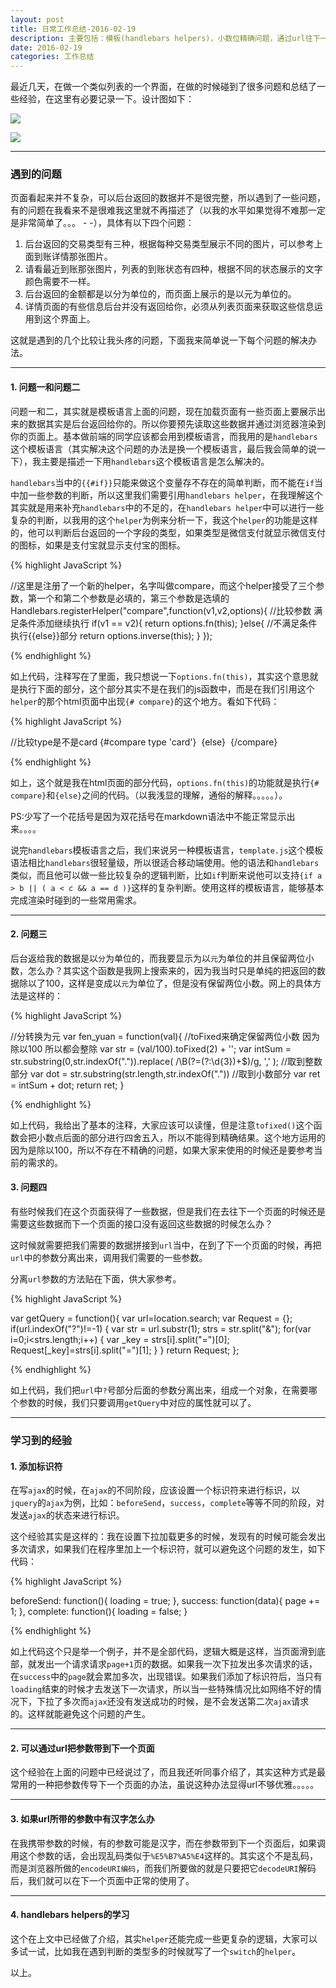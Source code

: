 ```yaml
---
layout: post
title: 日常工作总结-2016-02-19
description: 主要包括：模板(handlebars helpers)，小数位精确问题，通过url往下一个页面携带参数。
date: 2016-02-19
categories: 工作总结
---
```


最近几天，在做一个类似列表的一个界面，在做的时候碰到了很多问题和总结了一些经验，在这里有必要记录一下。设计图如下：

![](http://7xqch8.com1.z0.glb.clouddn.com/blog_picdaozhang.jpg)

![](http://7xqch8.com1.z0.glb.clouddn.com/blog_picdaozhang_detail.jpg)

*****

### 遇到的问题

页面看起来并不复杂，可以后台返回的数据并不是很完整，所以遇到了一些问题，有的问题在我看来不是很难我这里就不再描述了（以我的水平如果觉得不难那一定是非常简单了。。。 - -），具体有以下四个问题：

1. 后台返回的交易类型有三种，根据每种交易类型展示不同的图片，可以参考上面到账详情那张图片。
2. 请看最近到账那张图片，列表的到账状态有四种，根据不同的状态展示的文字颜色需要不一样。
3. 后台返回的金额都是以分为单位的，而页面上展示的是以元为单位的。
4. 详情页面的有些信息后台并没有返回给你，必须从列表页面来获取这些信息运用到这个界面上。

这就是遇到的几个比较让我头疼的问题，下面我来简单说一下每个问题的解决办法。

******

#### 1. 问题一和问题二

问题一和二，其实就是模板语言上面的问题，现在加载页面有一些页面上要展示出来的数据其实是后台返回给你的。所以你要预先读取这些数据并通过浏览器渲染到你的页面上。基本做前端的同学应该都会用到模板语言，而我用的是`handlebars`这个模板语言（其实解决这个问题的办法是换一个模板语言，最后我会简单的说一下），我主要是描述一下用`handlebars`这个模板语言是怎么解决的。

`handlebars`当中的`{{#if}}`只能来做这个变量存不存在的简单判断，而不能在`if`当中加一些参数的判断，所以这里我们需要引用`handlebars helper`，在我理解这个其实就是用来补充`handlebars`中的不足的，在`handlebars helper`中可以进行一些复杂的判断，以我用的这个`helper`为例来分析一下，我这个`helper`的功能是这样的，他可以判断后台返回的一个字段的类型，如果类型是微信支付就显示微信支付的图标，如果是支付宝就显示支付宝的图标。

{% highlight JavaScript %}

//这里是注册了一个新的helper，名字叫做compare，而这个helper接受了三个参数，第一个和第二个参数是必填的，第三个参数是选填的
Handlebars.registerHelper("compare",function(v1,v2,options){
	 //比较参数  满足条件添加继续执行
    if(v1 == v2){
        return options.fn(this);
    }else{
    //不满足条件执行{{else}}部分
        return options.inverse(this);
    }
});

{% endhighlight %}

如上代码，注释写在了里面，我只想说一下`options.fn(this)`，其实这个意思就是执行下面的部分，这个部分其实不是在我们的js函数中，而是在我们引用这个`helper`的那个html页面中出现`{# compare}`的这个地方。看如下代码：

{% highlight JavaScript %}

//比较type是不是card
   {#compare type 'card'}
      <img src="img/ic_card.svg" alt="">
     {else}
      <img src="img/ic_weixin.svg" alt="">
   {/compare}

{% endhighlight %}

如上，这个就是我在html页面的部分代码，`options.fn(this)`的功能就是执行`{# compare}`和`{else}`之间的代码。（以我浅显的理解，通俗的解释。。。。。）。

PS:少写了一个花括号是因为双花括号在markdown语法中不能正常显示出来。。。。

说完`handlebars`模板语言之后，我们来说另一种模板语言，`template.js`这个模板语法相比`handlebars`很轻量级，所以很适合移动端使用。他的语法和`handlebars`类似，而且他可以做一些比较复杂的逻辑判断，比如`if`判断来说他可以支持`{if a > b || ( a < c && a == d )}`这样的复杂判断。使用这样的模板语言，能够基本完成渲染时碰到的一些常用需求。

****

#### 2. 问题三

后台返给我的数据是以`分`为单位的，而我要显示为以`元`为单位的并且保留两位小数，怎么办？其实这个函数是我网上搜索来的，因为我当时只是单纯的把返回的数据除以了100，这样是变成以`元`为单位了，但是没有保留两位小数。网上的具体方法是这样的：

{% highlight JavaScript %}

//分转换为元
var fen_yuan = function(val){
    //toFixed来确定保留两位小数  因为除以100 所以都会整除
    var str = (val/100).toFixed(2) + '';
    var intSum = str.substring(0,str.indexOf(".")).replace( /\B(?=(?:\d{3})+$)/g, ',' );
    //取到整数部分
    var dot = str.substring(str.length,str.indexOf("."))
    //取到小数部分
    var ret = intSum + dot;
    return ret;
}

{% endhighlight %}

如上代码，我给出了基本的注释，大家应该可以读懂，但是注意`tofixed()`这个函数会把小数点后面的部分进行四舍五入，所以不能得到精确结果。这个地方运用的因为是除以100，所以不存在不精确的问题，如果大家来使用的时候还是要参考当前的需求的。

#### 3. 问题四

有些时候我们在这个页面获得了一些数据，但是我们在去往下一个页面的时候还是需要这些数据而下一个页面的接口没有返回这些数据的时候怎么办？

这时候就需要把我们需要的数据拼接到`url`当中，在到了下一个页面的时候，再把`url`中的参数分离出来，调用我们需要的一些参数。

分离`url`参数的方法贴在下面，供大家参考。

{% highlight JavaScript %}

var getQuery = function(){
    var url=location.search;
    var Request = {};
    if(url.indexOf("?")!=-1)
    {
        var str = url.substr(1);
        strs = str.split("&");
        for(var i=0;i<strs.length;i++)
        {
            var _key = strs[i].split("=")[0];
            Request[_key]=strs[i].split("=")[1];
        }
    }
    return Request;
};

{% endhighlight %}

如上代码，我们把`url`中`?`号部分后面的参数分离出来，组成一个对象，在需要哪个参数的时候，我们只要调用`getQuery`中对应的属性就可以了。

****

### 学习到的经验

#### 1. 添加标识符

在写`ajax`的时候，在`ajax`的不同阶段，应该设置一个标识符来进行标识，以`jquery`的`ajax`为例，比如：`beforeSend`，`success`，`complete`等等不同的阶段，对发送`ajax`的状态来进行标识。

这个经验其实是这样的：我在设置下拉加载更多的时候，发现有的时候可能会发出多次请求，如果我们在程序里加上一个标识符，就可以避免这个问题的发生，如下代码：

{% highlight JavaScript %}

beforeSend: function(){
    loading = true;
    },
success: function(data){
    page += 1;
    },
complete: function(){
    loading = false;
    }

{% endhighlight %}

如上代码这个只是举一个例子，并不是全部代码，逻辑大概是这样，当页面滑到底部，就发出一个请求请求`page+1`页的数据。如果我一次下拉发出多次请求的话，在`success`中的`page`就会累加多次，出现错误。如果我们添加了标识符后，当只有`loading`结束的时候才去发送下一次请求，所以当一些特殊情况比如网络不好的情况下，下拉了多次而`ajax`还没有发送成功的时候，是不会发送第二次`ajax`请求的。这样就能避免这个问题的产生。

****

#### 2. 可以通过url把参数带到下一个页面

这个经验在上面的问题中已经说过了，而且我还听同事介绍了，其实这种方式是最常用的一种把参数传导下一个页面的办法，虽说这种办法显得url不够优雅。。。。。

****

#### 3. 如果url所带的参数中有汉字怎么办

在我携带参数的时候，有的参数可能是汉字，而在参数带到下一个页面后，如果调用这个参数的话，会出现乱码类似于`%E5%B7%A5%E4`这样的。其实这个不是乱码，而是浏览器所做的`encodeURI编码`，而我们所要做的就是只要把它`decodeURI`解码后，我们就可以在下一个页面中正常的使用了。

****

#### 4. handlebars helpers的学习

这个在上文中已经做了介绍，其实`helper`还能完成一些更复杂的逻辑，大家可以多试一试，比如我在遇到判断的类型多的时候就写了一个`switch`的`helper`。

以上。
